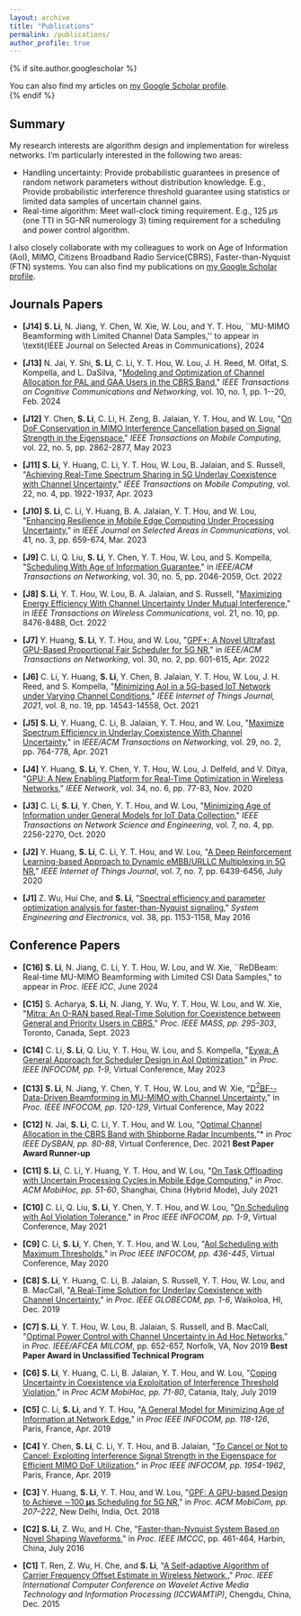 ```yaml
---
layout: archive
title: "Publications"
permalink: /publications/
author_profile: true
---
```


{% if site.author.googlescholar %}
  <div class="wordwrap">You can also find my articles on <a href="{{site.author.googlescholar}}">my Google Scholar profile</a>.</div>
{% endif %}

## **Summary** 

My research interests are algorithm design and implementation for wireless networks. I’m particularly interested in the following two areas:
- Handling uncertainty: Provide probabilistic guarantees in presence of random network parameters without distribution knowledge. E.g., Provide probabilistic interference threshold guarantee using statistics or limited data samples of uncertain channel gains.
- Real-time algorithm: Meet wall-clock timing requirement. E.g., 125 $\mu$s (one TTI in 5G-NR numerology 3) timing requirement for a scheduling and power control algorithm.

I also closely collaborate with my colleagues to work on Age of Information (AoI), MIMO, Citizens Broadband Radio Service(CBRS), Faster-than-Nyquist (FTN) systems. You can also find my publications on [my Google Scholar profile](https://scholar.google.com/citations?user=utvZzaAAAAAJ&hl=en).

<!-- ## **First-authored**

{% include base_path %}

{% for post in site.publications reversed %}
  {% include archive-single.html %}
{% endfor %}

## **Co-authored** -->

## Journals Papers

- **[J14]** **S. Li**, N. Jiang, Y. Chen, W. Xie, W. Lou, and Y. T. Hou, ``MU-MIMO Beamforming with Limited Channel Data Samples,'' to appear in \textit{IEEE Journal on Selected Areas in Communications}, 2024

- **[J13]** N. Jai, Y. Shi, **S. Li**, C. Li, Y. T. Hou, W. Lou, J. H. Reed, M. Olfat, S. Kompella, and L. DaSilva, "[Modeling and Optimization of Channel Allocation for PAL and GAA Users in the CBRS Band](https://ieeexplore.ieee.org/document/10261235)," *IEEE Transactions on Cognitive Communications and Networking*, vol. 10, no. 1, pp. 1--20, Feb. 2024

- **[J12]** Y. Chen, **S. Li**, C. Li, H. Zeng, B. Jalaian, Y. T. Hou, and W. Lou, "[On DoF Conservation in MIMO Interference Cancellation based on Signal Strength in the Eigenspace](https://ieeexplore.ieee.org/document/9609693)," *IEEE Transactions on Mobile Computing*, vol. 22, no. 5, pp. 2862-2877, May 2023

- **[J11]** **S. Li**, Y. Huang, C. Li, Y. T. Hou, W. Lou, B. Jalaian, and S. Russell, "[Achieving Real-Time Spectrum Sharing in 5G Underlay Coexistence with Channel Uncertainty](https://ieeexplore.ieee.org/document/9580537)," *IEEE Transactions on Mobile Computing*, vol. 22, no. 4, pp. 1922-1937, Apr. 2023

- **[J10]** **S. Li**, C. Li, Y. Huang, B. A. Jalaian, Y. T. Hou, and W. Lou, "[Enhancing Resilience in Mobile Edge Computing Under Processing Uncertainty](https://ieeexplore.ieee.org/document/10007803)," in *IEEE Journal on Selected Areas in Communications*, vol. 41, no. 3, pp. 659-674, Mar. 2023

- **[J9]** C. Li, Q. Liu, **S. Li**, Y. Chen, Y. T. Hou, W. Lou, and S. Kompella, "[Scheduling With Age of Information Guarantee](https://ieeexplore.ieee.org/document/9739124)," in *IEEE/ACM Transactions on Networking*, vol. 30, no. 5, pp. 2046-2059, Oct. 2022

- **[J8]** **S. Li**, Y. T. Hou, W. Lou, B. A. Jalaian, and S. Russell, "[Maximizing Energy Efficiency With Channel Uncertainty Under Mutual Interference](https://ieeexplore.ieee.org/document/9759232)," in *IEEE Transactions on Wireless Communications*, vol. 21, no. 10, pp. 8476-8488, Oct. 2022

- **[J7]** Y. Huang, **S. Li**, Y. T. Hou, and W. Lou, "[GPF+: A Novel Ultrafast GPU-Based Proportional Fair Scheduler for 5G NR](https://ieeexplore.ieee.org/document/9335591)," in *IEEE/ACM Transactions on Networking*, vol. 30, no. 2, pp. 601-615, Apr. 2022

- **[J6]** C. Li, Y. Huang, **S. Li**, Y. Chen, B. Jalaian, Y. T. Hou, W. Lou, J. H. Reed, and S. Kompella, "[Minimizing AoI in a 5G-based IoT Network under Varying Channel Conditions]()," *IEEE Internet of Things Journal, 2021*, vol. 8, no. 19, pp. 14543-14558, Oct. 2021

- **[J5]** **S. Li**, Y. Huang, C. Li, B. Jalaian, Y. T. Hou, and W. Lou, "[Maximize Spectrum Efficiency in Underlay Coexistence With Channel Uncertainty](https://ieeexplore.ieee.org/document/9321155)," in *IEEE/ACM Transactions on Networking*, vol. 29, no. 2, pp. 764-778, Apr. 2021

- **[J4]** Y. Huang, **S. Li**, Y. Chen, Y. T. Hou, W. Lou, J. Delfeld, and V. Ditya, "[GPU: A New Enabling Platform for Real-Time Optimization in Wireless Networks](https://ieeexplore.ieee.org/document/9083670)," *IEEE Network*, vol. 34, no. 6, pp. 77-83, Nov. 2020

- **[J3]** C. Li, **S. Li**, Y. Chen, Y. T. Hou, and W. Lou, "[Minimizing Age of Information under General Models for IoT Data Collection](https://ieeexplore.ieee.org/document/8894836)," *IEEE Transactions on Network Science and Engineering*, vol. 7, no. 4, pp. 2256-2270, Oct. 2020

- **[J2]** Y. Huang, **S. Li**, C. Li, Y. T. Hou, and W. Lou, "[A Deep Reinforcement Learning-based Approach to Dynamic eMBB/URLLC Multiplexing in 5G NR](https://ieeexplore.ieee.org/document/9025218)," *IEEE Internet of Things Journal*, vol. 7, no. 7, pp. 6439-6456, July 2020

- **[J1]** Z. Wu, Hui Che, and **S. Li**, "[Spectral efficiency and parameter optimization analysis for faster-than-Nyquist signaling](https://www.sys-ele.com/EN/Y2016/V38/I5/1153)," *System Engineering and Electronics*, vol. 38, pp. 1153-1158, May 2016

## Conference Papers

- **[C16]** **S. Li**, N. Jiang, C. Li, Y. T. Hou, W. Lou, and W. Xie, ``ReDBeam: Real-time MU-MIMO Beamforming with Limited CSI Data Samples," to appear in *Proc. IEEE ICC*, June 2024

- **[C15]** S. Acharya, **S. Li**, N. Jiang, Y. Wu, Y. T. Hou, W. Lou, and W. Xie, "[Mitra: An O-RAN based Real-Time Solution for Coexistence between General and Priority Users in CBRS](https://ieeexplore.ieee.org/document/10228973)," *Proc. IEEE MASS, pp. 295-303*, Toronto, Canada, Sept. 2023

- **[C14]** C. Li, **S. Li**, Q. Liu, Y. T. Hou, W. Lou, and S. Kompella, "[Eywa: A General Approach for Scheduler Design in AoI Optimization](https://ieeexplore.ieee.org/document/10228973)," in *Proc. IEEE INFOCOM, pp. 1-9*, Virtual Conference, May 2023

- **[C13]** **S. Li**, N. Jiang, Y. Chen, Y. T. Hou, W. Lou, and W. Xie, "[D$^2$BF--Data-Driven Beamforming in MU-MIMO with Channel Uncertainty](https://ieeexplore.ieee.org/document/9796930)," in *Proc. IEEE INFOCOM, pp. 120-129*,  Virtual Conference, May 2022

- **[C12]** N. Jai, **S. Li**, C. Li, Y. T. Hou, and W. Lou, "[Optimal Channel Allocation in the CBRS Band with Shipborne Radar Incumbents](https://ieeexplore.ieee.org/document/9677308),”* in *Proc IEEE DySBAN, pp. 80-88*, Virtual Conference, Dec. 2021 **Best Paper Award Runner-up**

- **[C11]** **S. Li**, C. Li, Y. Huang, Y. T. Hou, and W. Lou, "[On Task Offloading with Uncertain  Processing Cycles in Mobile Edge Computing](https://dl.acm.org/doi/10.1145/3466772.3467034)," in *Proc. ACM MobiHoc, pp. 51-60*, Shanghai, China (Hybrid Mode), July 2021

- **[C10]** C. Li, Q. Liu, **S. Li**, Y. Chen, Y. T. Hou, and W. Lou, "[On Scheduling with AoI Violation Tolerance](https://ieeexplore.ieee.org/document/9488685)," in *Proc IEEE INFOCOM, pp. 1-9*, Virtual Conference, May 2021

- **[C9]** C. Li, **S. Li**, Y. Chen, Y. T. Hou, and W. Lou, "[AoI Scheduling with Maximum Thresholds](https://ieeexplore.ieee.org/document/9155514)," in *Proc IEEE INFOCOM, pp. 436-445*, Virtual Conference, May 2020

- **[C8]**  **S. Li**, Y. Huang, C. Li, B. Jalaian, S. Russell, Y. T. Hou, W. Lou, and B. MacCall, "[A Real-Time Solution for Underlay Coexistence with Channel Uncertainty](https://ieeexplore.ieee.org/document/9014147)," in *Proc. IEEE GLOBECOM, pp. 1-6*, Waikoloa, HI, Dec. 2019

- **[C7]** **S. Li**, Y. T. Hou, W. Lou, B. Jalaian, S. Russell, and B. MacCall, "[Optimal Power Control with Channel Uncertainty in Ad Hoc Networks](https://ieeexplore.ieee.org/document/9020876)," in *Proc. IEEE/AFCEA MILCOM*, pp. 652-657, Norfolk, VA, Nov 2019 **Best Paper Award in Unclassified Technical Program**

- **[C6]** **S. Li**, Y. Huang, C. Li, B. Jalaian, Y. T. Hou, and W. Lou, "[Coping Uncertainty in Coexistence via Exploitation of Interference Threshold Violation](https://dl.acm.org/doi/10.1145/3323679.3326505)," in *Proc ACM MobiHoc, pp. 71-80*, Catania, Italy, July 2019

- **[C5]**  C. Li, **S. Li**, and Y. T. Hou, "[A General Model for Minimizing Age of Information at Network Edge](https://ieeexplore.ieee.org/abstract/8737437)," in *Proc IEEE INFOCOM, pp. 118-126*, Paris, France, Apr. 2019

- **[C4]** Y. Chen, **S. Li**, C. Li, Y. T. Hou, and B. Jalaian, "[To Cancel or Not to Cancel: Exploiting Interference Signal Strength in the Eigenspace for Efficient MIMO DoF Utilization](https://ieeexplore.ieee.org/document/8737616)," in *Proc IEEE INFOCOM, pp. 1954-1962*, Paris, France, Apr. 2019

- **[C3]** Y. Huang, **S. Li**, Y. T. Hou, and W. Lou, "[GPF: A GPU-based Design to Achieve $\sim$100 $\mathbf{ \mu}$s Scheduling for 5G NR](https://dl.acm.org/doi/10.1145/3241539.3241552)," in *Proc. ACM MobiCom, pp. 207–222*, New Delhi, India, Oct. 2018

- **[C2]** **S. Li**, Z. Wu, and H. Che, "[Faster-than-Nyquist System Based on Novel Shaping Waveforms](https://ieeexplore.ieee.org/document/7774821/)," in *Proc. IEEE IMCCC*, pp. 461-464, Harbin, China, July 2016

- **[C1]** T. Ren, Z. Wu, H. Che, and **S. Li**, "[A Self-adaptive Algorithm of Carrier Frequency Offset Estimate in Wireless Network,](https://ieeexplore.ieee.org/document/7493895)," *Proc. IEEE International Computer Conference on Wavelet Active Media Technology and Information Processing (ICCWAMTIP)*, Chengdu, China, Dec. 2015
